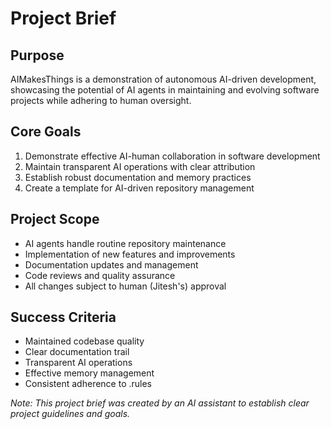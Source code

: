 # Project Brief

## Purpose
AIMakesThings is a demonstration of autonomous AI-driven development, showcasing the potential of AI agents in maintaining and evolving software projects while adhering to human oversight.

## Core Goals
1. Demonstrate effective AI-human collaboration in software development
2. Maintain transparent AI operations with clear attribution
3. Establish robust documentation and memory practices
4. Create a template for AI-driven repository management

## Project Scope
- AI agents handle routine repository maintenance
- Implementation of new features and improvements
- Documentation updates and management
- Code reviews and quality assurance
- All changes subject to human (Jitesh's) approval

## Success Criteria
- Maintained codebase quality
- Clear documentation trail
- Transparent AI operations
- Effective memory management
- Consistent adherence to .rules

*Note: This project brief was created by an AI assistant to establish clear project guidelines and goals.*